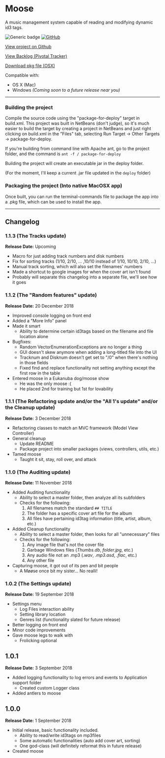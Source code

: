 # Moose
A music management system capable of reading and modifying dynamic id3 tags.

![Generic badge](https://img.shields.io/badge/version-1.1.3-brightgreen.svg)
[![GitHub](https://img.shields.io/github/license/mashape/apistatus.svg)]()

[View project on Github](https://www.github.com/mpfthprblmtq/moose)

[View Backlog (Pivotal Tracker)](https://www.pivotaltracker.com/n/projects/2194861)

[Download pkg file (OSX)](https://www.prblmtq.com/projects/moose/download)

Compatible with:
* OS X (Mac)
* Windows *(Coming soon to a future release near you)*

---

### Building the project

Compile the source code using the "package-for-deploy" target in build.xml.  This project was built in NetBeans (don't judge), so it's much easier to build the target by creating a project in NetBeans and just right clicking on build.xml in the "Files" tab, selecting Run Target -> Other Targets -> package-for-deploy.

If you're building from command line with Apache ant, go to the project folder, and the command is `ant -f / package-for-deploy`

Building the project will create an executable jar in the deploy folder.

(For the moment, I'll keep a current .jar file updated in the `deploy` folder)

### Packaging the project (Into native MacOSX app)

Once built, you can run the terminal-commands file to package the app into a .pkg file, which can be used to install the app.

---

## Changelog

### 1.1.3 (The Tracks update)

**Release Date:** Upcoming

- Macro for just adding track numbers and disk numbers
- Fix for sorting tracks (1/10, 2/10, ... ,10/10 instead of 1/10, 10/10, 2/10, ...)
- Manual track sorting, which will also set the filenames' numbers
- Made a shortcut to google images for when the cover art isn't found
- Probably will separate this changelog into a separate file, we'll see how it goes

### 1.1.2 (The "Random features" update)

**Release Date:** 20 December 2018

- Improved console logging on front end
- Added a "More Info" panel
- Made it smart
  - Ability to determine certain id3tags based on the filename and file location alone
- Bugfixes:
  - Random VectorEnumerationExceptions are no longer a thing
  - GUI doesn't skew anymore when adding a long-titled file into the UI
  - Tracknum and Disknum doesn't get set to "/0" when there's nothing in those fields
  - Fixed find and replace functionality not setting anything except the first row in the table
- Entered moose in a Eukanuba dog/moose show
  - He was the only moose :(
  - He placed 2nd for training but 1st for lovability

### 1.1.1 (The Refactoring update and/or the "All 1's update" and/or the Cleanup update)

**Release Date:** 3 December 2018

- Refactoring classes to match an MVC framework (Model View Controller)
- General cleanup
  - Update README
  - Package project into smaller packages (views, controllers, utils, etc.)
- Tamed moose
  - Taught it sit, stay, roll over, and attack

### 1.1.0 (The Auditing update)

**Release Date:** 11 November 2018

- Added Auditing functionality
  - Ability to select a master folder, then analyze all its subfolders
  - Checks for the following:
    1. All filenames match the standard `## TITLE`
    2. The folder has a specific cover art file for the album
    3. All files have pertaining id3tag information (title, artist, album, etc.)
- Added Cleanup functionality
  - Ability to select a master folder, then looks for all "unnecessary" files
  - Checks for the following:
    1. Any image file that's not the cover file
    2. Garbage Windows files (*Thumbs.db*, *folder.jpg*, etc.)
    3. Any audio file not an .mp3 (*.wav*, *.mp3.asd*, *.flac*, etc.)
    4. Any other file
- Capturing moose, it got out of its pen and bit people
  - A Møøse once bit my sister... No realli!

### 1.0.2 (The Settings update)

**Release Date:** 19 September 2018

- Settings menu
  - Log Files interaction ability
  - Setting library location
  - Genres list (functionality slated for future release)
- Better logging on front end
- Minor code improvements
- Gave moose legs to walk with
  -  Frolicking optional

## 1.0.1

**Release Date:** 3 September 2018

- Added logging functionality to log errors and events to Application support folder
  - Created custom Logger class
- Added antlers to moose


## 1.0.0

**Release Date:** 1 September 2018

- Initial release, basic functionality included.
  - Ability to read/write id3tags on mp3files
  - Some automatic functionalities (auto add cover art, sorting)
  - One god-class (will definitely reformat this in future release)
- Created moose
